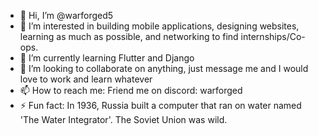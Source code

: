- 👋 Hi, I’m @warforged5
- 👀 I’m interested in building mobile applications, designing websites, learning as much as possible, and networking to find internships/Co-ops.
- 🌱 I’m currently learning Flutter and Django
- 💞️ I’m looking to collaborate on anything, just message me and I would love to work and learn whatever
- 📫 How to reach me: Friend me on discord: warforged
- ⚡ Fun fact: In 1936, Russia built a computer that ran on water named 'The Water Integrator'. The Soviet Union was wild.

<!---
warforged5/warforged5 is a ✨ special ✨ repository because its `README.md` (this file) appears on your GitHub profile.
You can click the Preview link to take a look at your changes.
--->
